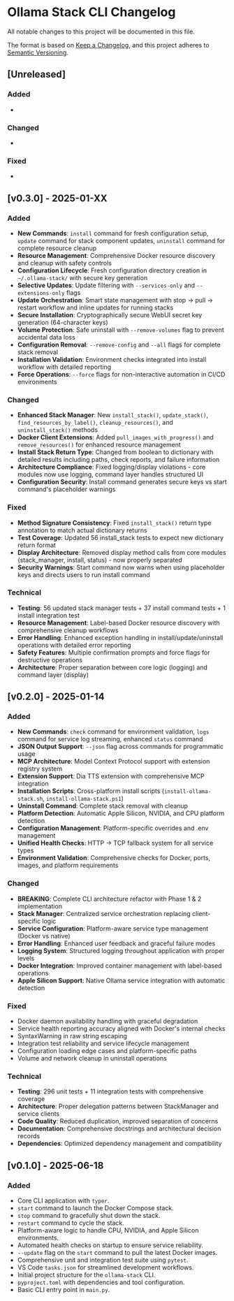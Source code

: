 # Ollama Stack CLI Changelog

All notable changes to this project will be documented in this file.

The format is based on [Keep a Changelog](https://keepachangelog.com/en/1.0.0/),
and this project adheres to [Semantic Versioning](https://semver.org/spec/v2.0.0.html).

## [Unreleased]

### Added
- 

### Changed
- 

### Fixed
- 

## [v0.3.0] - 2025-01-XX

### Added
- **New Commands**: `install` command for fresh configuration setup, `update` command for stack component updates, `uninstall` command for complete resource cleanup
- **Resource Management**: Comprehensive Docker resource discovery and cleanup with safety controls
- **Configuration Lifecycle**: Fresh configuration directory creation in `~/.ollama-stack/` with secure key generation
- **Selective Updates**: Update filtering with `--services-only` and `--extensions-only` flags
- **Update Orchestration**: Smart state management with stop → pull → restart workflow and inline updates for running stacks
- **Secure Installation**: Cryptographically secure WebUI secret key generation (64-character keys)
- **Volume Protection**: Safe uninstall with `--remove-volumes` flag to prevent accidental data loss
- **Configuration Removal**: `--remove-config` and `--all` flags for complete stack removal
- **Installation Validation**: Environment checks integrated into install workflow with detailed reporting
- **Force Operations**: `--force` flags for non-interactive automation in CI/CD environments

### Changed
- **Enhanced Stack Manager**: New `install_stack()`, `update_stack()`, `find_resources_by_label()`, `cleanup_resources()`, and `uninstall_stack()` methods
- **Docker Client Extensions**: Added `pull_images_with_progress()` and `remove_resources()` for enhanced resource management
- **Install Stack Return Type**: Changed from boolean to dictionary with detailed results including paths, check reports, and failure information
- **Architecture Compliance**: Fixed logging/display violations - core modules now use logging, command layer handles structured UI
- **Configuration Security**: Install command generates secure keys vs start command's placeholder warnings

### Fixed
- **Method Signature Consistency**: Fixed `install_stack()` return type annotation to match actual dictionary returns
- **Test Coverage**: Updated 56 install_stack tests to expect new dictionary return format
- **Display Architecture**: Removed display method calls from core modules (stack_manager, install, status) - now properly separated
- **Security Warnings**: Start command now warns when using placeholder keys and directs users to run install command

### Technical
- **Testing**: 56 updated stack manager tests + 37 install command tests + 1 install integration test
- **Resource Management**: Label-based Docker resource discovery with comprehensive cleanup workflows
- **Error Handling**: Enhanced exception handling in install/update/uninstall operations with detailed error reporting
- **Safety Features**: Multiple confirmation prompts and force flags for destructive operations
- **Architecture**: Proper separation between core logic (logging) and command layer (display)

## [v0.2.0] - 2025-01-14

### Added
- **New Commands**: `check` command for environment validation, `logs` command for service log streaming, enhanced `status` command
- **JSON Output Support**: `--json` flag across commands for programmatic usage
- **MCP Architecture**: Model Context Protocol support with extension registry system
- **Extension Support**: Dia TTS extension with comprehensive MCP integration
- **Installation Scripts**: Cross-platform install scripts (`install-ollama-stack.sh`, `install-ollama-stack.ps1`)
- **Uninstall Command**: Complete stack removal with cleanup
- **Platform Detection**: Automatic Apple Silicon, NVIDIA, and CPU platform detection
- **Configuration Management**: Platform-specific overrides and .env management
- **Unified Health Checks**: HTTP → TCP fallback system for all service types
- **Environment Validation**: Comprehensive checks for Docker, ports, images, and platform requirements

### Changed
- **BREAKING**: Complete CLI architecture refactor with Phase 1 & 2 implementation
- **Stack Manager**: Centralized service orchestration replacing client-specific logic
- **Service Configuration**: Platform-aware service type management (Docker vs native)
- **Error Handling**: Enhanced user feedback and graceful failure modes
- **Logging System**: Structured logging throughout application with proper levels
- **Docker Integration**: Improved container management with label-based operations
- **Apple Silicon Support**: Native Ollama service integration with automatic detection

### Fixed
- Docker daemon availability handling with graceful degradation
- Service health reporting accuracy aligned with Docker's internal checks
- SyntaxWarning in raw string escaping
- Integration test reliability and service lifecycle management
- Configuration loading edge cases and platform-specific paths
- Volume and network cleanup in uninstall operations

### Technical
- **Testing**: 296 unit tests + 11 integration tests with comprehensive coverage
- **Architecture**: Proper delegation patterns between StackManager and service clients
- **Code Quality**: Reduced duplication, improved separation of concerns
- **Documentation**: Comprehensive docstrings and architectural decision records
- **Dependencies**: Optimized dependency management and compatibility

## [v0.1.0] - 2025-06-18

### Added
- Core CLI application with `typer`.
- `start` command to launch the Docker Compose stack.
- `stop` command to gracefully shut down the stack.
- `restart` command to cycle the stack.
- Platform-aware logic to handle CPU, NVIDIA, and Apple Silicon environments.
- Automated health checks on startup to ensure service reliability.
- `--update` flag on the `start` command to pull the latest Docker images.
- Comprehensive unit and integration test suite using `pytest`.
- VS Code `tasks.json` for streamlined development workflows.
- Initial project structure for the `ollama-stack` CLI.
- `pyproject.toml` with dependencies and tool configuration.
- Basic CLI entry point in `main.py`. 